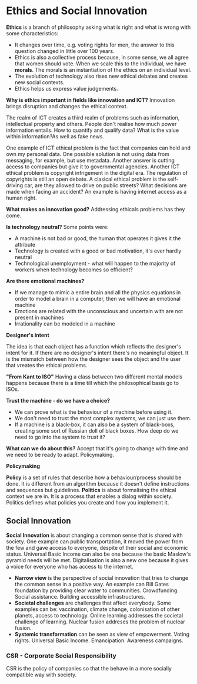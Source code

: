 # Ethics and Social Innovation

**Ethics** is a branch of philosophy asking what is right and what is wrong with some characteristics:

*  It changes over time, e.g. voting rights for men, the answer to this question changed in little over 100 years. 
* Ethics is also a collective process because, in some sense, we all agree that women should vote. When we scale this to the individual, we have **morals**. The morals is an instantiation of the ethics on an individual level. 
* The evolution of technology also rises new ethical debates and creates new social contexts. 
* Ethics helps us express value judgements.

**Why is ethics important in fields like innovation and ICT?** Innovation brings disruption and changes the ethical context. 

The realm of ICT creates a third realm of problems such as information, intellectual property and others. People don't realise how much power information entails. How to quantify and qualify data? What is the value within information?As well as fake news.

One example of ICT ethical problem is the fact that companies can hold and own my personal data. One possible solution is not using data from messaging, for example, but use metadata. Another answer is cutting access to companies but give it to governmental agencies. Another ICT ethical problem is copyright infrigement in the digital era. The regulation of copyrights is still an open debate. A clasical ethical problem is the self-driving car, are they allowed to drive on public streets? What decisions are made when facing an accident? An example is having internet access as a human right.

**What makes an innovation good?** Addressing ethicals problems has they come.

**Is technology neutral?** Some points were:

* A machine is not bad or good, the human that operates it gives it the attribute
* Technology is created with a good or bad motivation, it's ever hardly neutral
* Technological unemployment - what will happen to the majority of workers when technology becomes so efficient?

**Are there emotional machines?**

* If we manage to mimic a entire brain and all the physics equations in order to model a brain in a computer, then we will have an emotional machine
* Emotions are related with the unconscious and uncertain with are not present in machines
* Irrationality can be modeled in a machine

**Designer's intent** 

The idea is that each object has a function which reflects the designer's intent for it. If there are no designer's intent there's no meaningful object. It is the mismatch between how the designer sees the object and the user that vreates the ethical problems.

**"From Kant to ISO"** Having a class between two different mental models happens because there is a time till which the philosophical basis go to ISOs.

**Trust the machine - do we have a choice?**

* We can prove what is the behaviour of a machine before using it.
* We don't need to trust the most complex systems, we can just use them.
* If a machine is a black-box, it can also be a system of black-boxs, creating some sort of Russian doll of black boxes. How deep do we need to go into the system to trust it?

**What can we do about this?** Accept that it's going to change with time and we need to be ready to adapt. Policymaking.

**Policymaking** 

**Policy** is a set of rules that describe how a behaviour/process should be done. It is different from an algorithm because it doesn't define instructions and sequences but guidelines. **Politics** is about formalising the ethical context we are in. It is a process that enables a dialog within society. Politics defines what policies you create and how you implement it. 

## Social Innovation

**Social Innovation** is about changing a common sense that is shared with society. One example can public transportation, it moved the power from the few and gave access to everyone, despite of their social and economic status. Universal Basic Income can also be one because the basic Maslow's pyramid needs will be met. Digitalisation is also a new one because it gives a voice for everyone who has access to the internet.

* **Narrow view** is the perspective of social innovation that tries to change the common sense in a positive way. An example can Bill Gates foundation by providing clear water to communities. Crowdfunding. Social assistance. Building accessible infrastructures. 
* **Societal challenges** are challenges that affect everybody. Some examples can be: vaccination, climate change, colonisation of other planets, access to technology. Online learning addresses the societal challenge of learning. Nuclear fusion addreses the problem of nuclear fusion. 
* **Systemic transformation** can be seen as view of empowerment. Voting rights. Universal Basic Income. Emancipation. Awareness campaigns. 

### CSR - Corporate Social Responsibility

CSR is the policy of companies so that the behave in a more socially compatible way with society. 